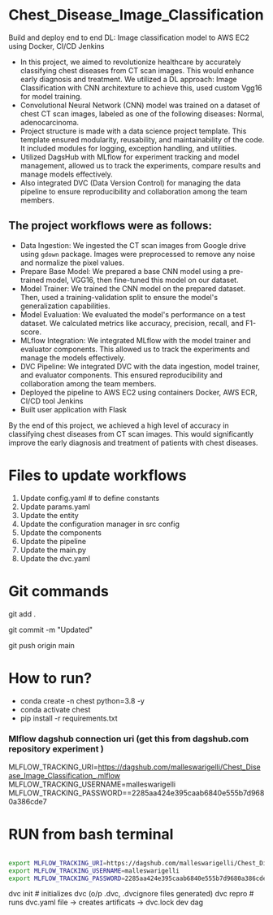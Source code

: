 
# Chest_Disease_Image_Classification
Build and deploy end to end DL: Image classification model to AWS EC2 using Docker, CI/CD Jenkins


- In this project, we aimed to revolutionize healthcare by accurately classifying chest diseases from CT scan images. This would enhance early diagnosis and treatment. We utilized a DL approach: Image Classification with CNN architexture to achieve this, used custom Vgg16 for model training.
- Convolutional Neural Network (CNN) model was trained on a dataset of chest CT scan images, labeled as one of the following diseases: Normal, adenocarcinoma. 
- Project structure is made with a data science project template. This template ensured modularity, reusability, and maintainability of the code. It included modules for logging, exception handling, and utilities.
- Utilized DagsHub with MLflow for experiment tracking and model management, allowed us to track the experiments, compare results and manage models effectively.
- Also integrated DVC (Data Version Control) for managing the data pipeline to ensure reproducibility and collaboration among the team members.

## The project workflows were as follows:

- Data Ingestion: We ingested the CT scan images from Google drive using `gdown` package. Images were preprocessed to remove any noise and normalize the pixel values.
- Prepare Base Model: We prepared a base CNN model using a pre-trained model, VGG16, then fine-tuned this model on our dataset.
- Model Trainer: We trained the CNN model on the prepared dataset. Then, used a training-validation split to ensure the model's generalization capabilities.
- Model Evaluation: We evaluated the model's performance on a test dataset. We calculated metrics like accuracy, precision, recall, and F1-score.
- MLflow Integration: We integrated MLflow with the model trainer and evaluator components. This allowed us to track the experiments and manage the models effectively.
- DVC Pipeline: We integrated DVC with the data ingestion, model trainer, and evaluator components. This ensured reproducibility and collaboration among the team members.
- Deployed the pipeline to AWS EC2 using containers Docker, AWS ECR, CI/CD tool Jenkins
- Built user application with Flask

By the end of this project, we achieved a high level of accuracy in classifying chest diseases from CT scan images. This would significantly improve the early diagnosis and treatment of patients with chest diseases.


# Files to update workflows
1. Update config.yaml # to define constants
2. Update params.yaml
3. Update the entity
4. Update the configuration manager in src config
5. Update the components
6. Update the pipeline
7. Update the main.py
8. Update the dvc.yaml


# Git commands
git add .

git commit -m "Updated"

git push origin main

# How to run?
- conda create -n chest python=3.8 -y
- conda activate chest
- pip install -r requirements.txt


### Mlflow dagshub connection uri (get this from dagshub.com repository experiment )
MLFLOW_TRACKING_URI=https://dagshub.com/malleswarigelli/Chest_Disease_Image_Classification_.mlflow \
MLFLOW_TRACKING_USERNAME=malleswarigelli \
MLFLOW_TRACKING_PASSWORD==2285aa424e395caab6840e555b7d9680a386cde7

# RUN from bash terminal

```bash

export MLFLOW_TRACKING_URI=https://dagshub.com/malleswarigelli/Chest_Disease_Image_Classification_.mlflow
export MLFLOW_TRACKING_USERNAME=malleswarigelli
export MLFLOW_TRACKING_PASSWORD=2285aa424e395caab6840e555b7d9680a386cde7

```
dvc init # initializes dvc (o/p .dvc, .dvcignore files generated)
dvc repro # runs dvc.yaml file -> creates artificats -> dvc.lock
dev dag

```

